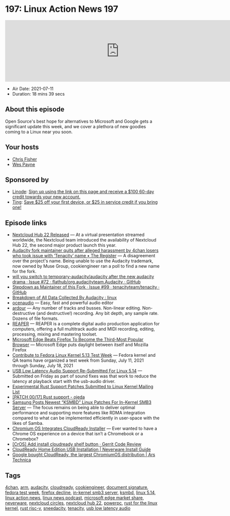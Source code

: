# 197: Linux Action News 197

<iframe src="https://player.fireside.fm/v2/DAcK9LdX+2yZK01iv?theme=dark" width="740" height="200" frameborder="0" scrolling="no"></iframe>

* Air Date: 2021-07-11
* Duration: 18 mins 39 secs

## About this episode

Open Source's best hope for alternatives to Microsoft and Google gets a significant update this week, and we cover a plethora of new goodies coming to a Linux near you soon.

## Your hosts
* [Chris Fisher](https://linuxactionnews.com/hosts/chris)
* [Wes Payne](https://linuxactionnews.com/hosts/wes)

## Sponsored by

  * [Linode](http://linode.com/lan): [Sign up using the link on this page and receive a $100 60-day credit towards your new account. ](http://linode.com/lan)
  * [Ting](https://linux.ting.com): [Save $25 off your first device, or $25 in service credit if you bring one!](https://linux.ting.com)



## Episode links

  * [Nextcloud Hub 22 Released](https://nextcloud.com/blog/nextcloud-hub-22-introduces-approval-workflows-integrated-knowledge-management-and-decentralized-group-administration/ "Nextcloud Hub 22 Released") — At a virtual presentation streamed worldwide, the Nextcloud team introduced the availability of Nextcloud Hub 22, the second major product launch this year.
  * [Audacity fork maintainer quits after alleged harassment by 4chan losers who took issue with ‘Tenacity’ name • The Register](https://www.theregister.com/2021/07/07/tenacity_maintainer_quits_4chan_harassment/ "Audacity fork maintainer quits after alleged harassment by 4chan losers who took issue with ‘Tenacity’ name • The Register") — A disagreement over the project's name. Being unable to use the Audacity trademark, now owned by Muse Group, cookiengineer ran a poll to find a new name for the fork. 
  * [will you switch to temporary-audacity/audacity after the new audacity drama · Issue #72 · flathub/org.audacityteam.Audacity · GitHub](https://github.com/flathub/org.audacityteam.Audacity/issues/72 "will you switch to temporary-audacity/audacity after the new audacity drama · Issue #72 · flathub/org.audacityteam.Audacity · GitHub")
  * [Stepdown as Maintainer of this Fork · Issue #99 · tenacityteam/tenacity · GitHub](https://github.com/tenacityteam/tenacity/issues/99 "Stepdown as Maintainer of this Fork · Issue #99 · tenacityteam/tenacity · GitHub")
  * [Breakdown of All Data Collected By Audacity : linux](https://www.reddit.com/r/linux/comments/of0by2/breakdown_of_all_data_collected_by_audacity/ "Breakdown of All Data Collected By Audacity : linux")
  * [ocenaudio](https://www.ocenaudio.com/ "ocenaudio") — Easy, fast and powerful audio editor
  * [ardour](https://ardour.org/whatsnew.html#older-news "ardour") — Any number of tracks and busses. Non-linear editing. Non-destructive (and destructive!) recording. Any bit depth, any sample rate. Dozens of file formats.
  * [REAPER](https://www.reaper.fm/download.php "REAPER") — REAPER is a complete digital audio production application for computers, offering a full multitrack audio and MIDI recording, editing, processing, mixing and mastering toolset.
  * [Microsoft Edge Beats Firefox To Become the Third-Most Popular Browser](https://www.techradar.com/news/microsoft-edge-just-left-a-serious-rival-in-its-dust "Microsoft Edge Beats Firefox To Become the Third-Most Popular Browser") — Microsoft Edge puts daylight between itself and Mozilla Firefox
  * [Contribute to Fedora Linux Kernel 5.13 Test Week](https://fedoraproject.org/wiki/Test_Day:2021-07-11_Kernel_5.13_Test_Week "Contribute to Fedora Linux Kernel 5.13 Test Week") — Fedora kernel and QA teams have organized a test week from Sunday, July 11, 2021 through Sunday, July 18, 2021
  * [USB Low Latency Audio Support Re-Submitted For Linux 5.14](https://www.phoronix.com/scan.php?page=news_item&px=USB-Low-Latency-5.14-Try-2 "USB Low Latency Audio Support Re-Submitted For Linux 5.14") — Submitted on Friday as part of sound fixes was that work to reduce the latency at playback start with the usb-audio driver.
  * [Experimental Rust Support Patches Submitted to Linux Kernel Mailing List](https://linux.slashdot.org/story/21/07/10/0447253/experimental-rust-support-patches-submitted-to-linux-kernel-mailing-list "Experimental Rust Support Patches Submitted to Linux Kernel Mailing List")
  * [[PATCH 00/17] Rust support - ojeda](https://lore.kernel.org/lkml/20210704202756.29107-1-ojeda@kernel.org/ "\[PATCH 00/17\] Rust support - ojeda")
  * [Samsung Posts Newest “KSMBD” Linux Patches For In-Kernel SMB3 Server](https://www.phoronix.com/scan.php?page=news_item&px=KSMBD-In-Kernel-SMB3-v5 "Samsung Posts Newest “KSMBD” Linux Patches For In-Kernel SMB3 Server") — The focus remains on being able to deliver optimal performance and supporting more features like RDMA integration compared to what can be implemented efficiently in user-space with the likes of Samba.
  * [Chromium OS Integrates CloudReady Installer](https://chromeunboxed.com/chromium-os-integrates-cloudready-installer "Chromium OS Integrates CloudReady Installer") — Ever wanted to have a Chrome OS experience on a device that isn’t a Chromebook or a Chromebox?
  * [[CrOS] Add install cloudready shelf button · Gerrit Code Review](https://chromium-review.googlesource.com/c/chromium/src/+/2982698 "\[CrOS\] Add install cloudready shelf button · Gerrit Code Review")
  * [CloudReady Home Edition USB Installation | Neverware Install Guide](https://guide.neverware.com/install-and-setup/home-edition/ "CloudReady Home Edition USB Installation | Neverware Install Guide")
  * [Google bought CloudReady, the largest ChromiumOS distribution | Ars Technica](https://arstechnica.com/gadgets/2020/12/google-acquired-neverware-makers-of-cloudready-chromeos-variant/ "Google bought CloudReady, the largest ChromiumOS distribution | Ars Technica")



## Tags

[4chan](https://linuxactionnews.com/tags/4chan), [arm](https://linuxactionnews.com/tags/arm), [audacity](https://linuxactionnews.com/tags/audacity), [cloudready](https://linuxactionnews.com/tags/cloudready), [cookiengineer](https://linuxactionnews.com/tags/cookiengineer), [document signature](https://linuxactionnews.com/tags/document%20signature), [fedora test week](https://linuxactionnews.com/tags/fedora%20test%20week), [firefox decline](https://linuxactionnews.com/tags/firefox%20decline), [in-kernel smb3 server](https://linuxactionnews.com/tags/in-kernel%20smb3%20server), [ksmbd](https://linuxactionnews.com/tags/ksmbd), [linux 5.14](https://linuxactionnews.com/tags/linux%205.14), [linux action news](https://linuxactionnews.com/tags/linux%20action%20news), [linux news podcast](https://linuxactionnews.com/tags/linux%20news%20podcast), [microsoft edge market share](https://linuxactionnews.com/tags/microsoft%20edge%20market%20share), [neverware](https://linuxactionnews.com/tags/neverware), [nextcloud circles](https://linuxactionnews.com/tags/nextcloud%20circles), [nextcloud hub 22](https://linuxactionnews.com/tags/nextcloud%20hub%2022), [powerpc](https://linuxactionnews.com/tags/powerpc), [rust for the linux kernel](https://linuxactionnews.com/tags/rust%20for%20the%20linux%20kernel), [rust risc-v](https://linuxactionnews.com/tags/rust%20risc-v), [sneedacity](https://linuxactionnews.com/tags/sneedacity), [tenacity](https://linuxactionnews.com/tags/tenacity), [usb low latency audio](https://linuxactionnews.com/tags/usb%20low%20latency%20audio)